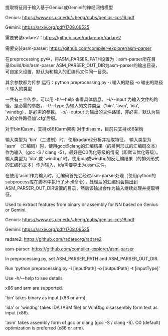 提取特征用于输入基于Genius或Gemini的神经网络模型

Genius: https://www.cs.ucr.edu/~heng/pubs/genius-ccs16.pdf

Gemini: https://arxiv.org/pdf/1708.06525

需要安装radare2：https://github.com/radareorg/radare2

需要安装asm-parser: https://github.com/compiler-explorer/asm-parser

在preprocessing.py中，将ASM_PARSER_PATH设置为：asm-parser所在目录/build/bin/asm-parser
ASM_PARSER_OUT_DIR为asm-parser的输出目录，可自定义设置，默认为和输入的汇编码文件同一目录。

其余参数都为传参
运行：python preprocessing.py -i 输入的路径 -o 输出的路径 -t 输入的类型

一共有三个传参，可以用 -h/--help 查看具体信息。
-i/--input 为输入文件的路径，是必需的参数。
-t/--type 为输入的文件类型（'bin', 'asm', 'ida', 'windbg），是必需的参数。
-o/--output 为输出的文件路径，非必需，默认为输入的文件路径加'.cfg'后缀。

对于bin和asm，支持x86和arm架构
对于disasm，目前只支持x86架构

输入类型为 'bin'（二进制）时，使用radare2分析并抽取特征。
输入类型为 'asm' （汇编码）时，使用gcc或clang的汇编结果（的排列形式的汇编码文本）作为输入（gcc -S / clang -S），最好是O0优化等级的情况（即默认优化等级）。
输入类型为 'ida' 或 ‘windbg' 时，使用ida或windbg的反汇编结果（的排列形式的汇编码文本）作为输入，ida需要导出为.asm文件。

在使用'asm'作为输入时，汇编码首先会经过asm-parser处理（使用python的subprocess库在脚本中执行了shell命令），处理后的汇编码会输出到ASM_PARSER_OUT_DIR设置的目录，然后该输出会作为输入继续处理并提取特征。

Used to extract features from binary or assembly for NN based on Genius or Gemini.

Genius: https://www.cs.ucr.edu/~heng/pubs/genius-ccs16.pdf

Gemini: https://arxiv.org/pdf/1708.06525

radare2: https://github.com/radareorg/radare2

asm-parser: https://github.com/compiler-explorer/asm-parser

In preprocessing.py, set ASM_PARSER_PATH and ASM_PARSER_OUT_DIR.

Run 'python preprocessing.py -i [inputPath] -o [outputPath] -t [inputType]'

Use -h/--help to see details

x86 and arm are supported.

'bin' takes binary as input (x86 or arm).

'ida' or 'windbg' takes IDA (ASM file) or WinDbg disassembly form text as input (x86).

'asm' takes assembly form of gcc or clang (gcc -S / clang -S). O0 (default) optimization is preferred (x86 or arm).